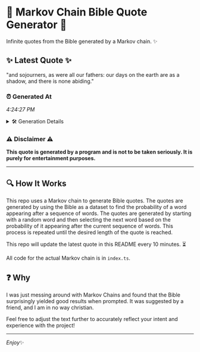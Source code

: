 # 📖 Markov Chain Bible Quote Generator 📖

Infinite quotes from the Bible generated by a Markov chain. ✨

## ✨ Latest Quote ✨
"and sojourners, as were all our fathers: our days on the earth are as a shadow, and there is none abiding."

### ⏰ Generated At
*4:24:27 PM*

<details>
    <summary>🛠️ Generation Details</summary>
    <p>
        <strong>🌱 Seed:</strong> and<br>
        <strong>🔄 Iterations:</strong> 20<br>
        <strong>📜 Context History:</strong><br>[ and ]: sojourners,<br>[ and, sojourners, ]: as<br>[ and, sojourners,, as ]: were<br>[ and, sojourners,, as, were ]: all<br>[ and, sojourners,, as, were, all ]: our<br>[ and, sojourners,, as, were, all, our ]: fathers:<br>[ sojourners,, as, were, all, our, fathers: ]: our<br>[ as, were, all, our, fathers:, our ]: days<br>[ were, all, our, fathers:, our, days ]: on<br>[ all, our, fathers:, our, days, on ]: the<br>[ our, fathers:, our, days, on, the ]: earth<br>[ fathers:, our, days, on, the, earth ]: are<br>[ our, days, on, the, earth, are ]: as<br>[ days, on, the, earth, are, as ]: a<br>[ on, the, earth, are, as, a ]: shadow,<br>[ the, earth, are, as, a, shadow, ]: and<br>[ earth, are, as, a, shadow,, and ]: there<br>[ are, as, a, shadow,, and, there ]: is<br>[ as, a, shadow,, and, there, is ]: none<br>[ a, shadow,, and, there, is, none ]: abiding.<br>
    </p>
</details>

### ⚠️ Disclaimer ⚠️
**This quote is generated by a program and is not to be taken seriously. It is purely for entertainment purposes.**

---

## 🔍 How It Works

This repo uses a Markov chain to generate Bible quotes. The quotes are generated by using the Bible as a dataset to find the probability of a word appearing after a sequence of words. The quotes are generated by starting with a random word and then selecting the next word based on the probability of it appearing after the current sequence of words. This process is repeated until the desired length of the quote is reached.

This repo will update the latest quote in this README every 10 minutes. ⏳

All code for the actual Markov chain is in `index.ts`.

## ❓ Why

I was just messing around with Markov Chains and found that the Bible surprisingly yielded good results when prompted. 
It was suggested by a friend, and I am in no way christian.

Feel free to adjust the text further to accurately reflect your intent and experience with the project!

---

*Enjoy*✨
